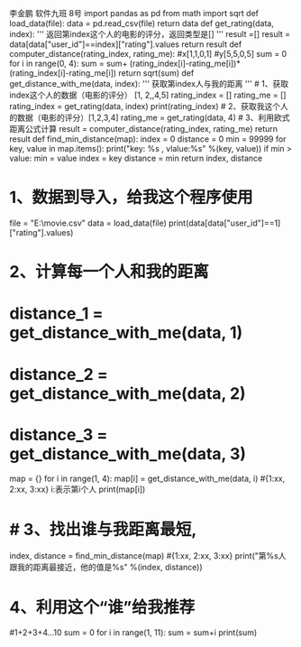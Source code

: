 李金鹏 软件九班 8号
import pandas as pd
from math import sqrt
def load_data(file):
    data = pd.read_csv(file)
    return data
def get_rating(data, index):
    '''
    返回第index这个人的电影的评分，返回类型是[]
    '''
    result =[]
    result = data[data["user_id"]==index]["rating"].values
    return result
def computer_distance(rating_index, rating_me):
    #x[1,1,0,1]
    #y[5,5,0,5]
    sum = 0
    for i in range(0, 4):
        sum = sum+ (rating_index[i]-rating_me[i])*(rating_index[i]-rating_me[i])
    return sqrt(sum)
def get_distance_with_me(data, index):
    '''
    获取第index人与我的距离
    '''
    # 1、获取index这个人的数据（电影的评分） [1, 2,,4,5]
    rating_index = []
    rating_me = []
    rating_index = get_rating(data, index)
    print(rating_index)
    # 2、获取我这个人的数据（电影的评分）[1,2,3,4]
    rating_me = get_rating(data, 4)
    # 3、利用欧式距离公式计算
    result = computer_distance(rating_index, rating_me)
    return result
def find_min_distance(map):
    index = 0
    distance = 0
    min = 99999
    for key, value in map.items():
        print("key: %s , vlalue:%s" %(key, value))
        if min > value:
            min = value
            index = key
    distance = min
    return index, distance
# 1、数据到导入，给我这个程序使用
file = "E:\\movie.csv"
data = load_data(file)
print(data[data["user_id"]==1]["rating"].values)
# 2、计算每一个人和我的距离
# distance_1 = get_distance_with_me(data, 1)
# distance_2 = get_distance_with_me(data, 2)
# distance_3 = get_distance_with_me(data, 3)
map = {}
for i in range(1, 4):
    map[i] = get_distance_with_me(data, i) #{1:xx, 2:xx, 3:xx} i:表示第i个人
    print(map[i])
# # 3、找出谁与我距离最短,
index, distance = find_min_distance(map) #{1:xx, 2:xx, 3:xx}
print("第%s人跟我的距离最接近，他的值是%s" %(index, distance))
# 4、利用这个“谁”给我推荐
#1+2+3+4...10
sum = 0
for i in range(1, 11):
    sum = sum+i
print(sum)
